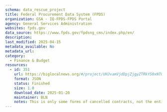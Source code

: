 ```yaml
---
schema: data_rescue_project 
title: Federal Procurement Data System (FPDS)
organization: GSA - IQ-FPDS-FPDS Portal
agency: General Services Administration
websites: fpds.gov
data_source: https://www.fpds.gov/fpdsng_cms/index.php/en/
description: 
last_modified: 2025-04-15
metadata_available: No
metadata_url: 
category:
  - Finance & Budget 
resources:
  - id: 351
    url: https://biglocalnews.org/#/project/UHJvamVjdDpjZjgyZTRkYS0xNTQ4LTQ4NGUtOTk2MC1mNzk4ZTg4NmY5ODM=
    format: JSON
    status: Finished
    size: 1.0
    download_date: 2025-01-20
    maintainer: BLN
    notes: This is only some forms of cancelled contracts, not the entirety of the data, and only beginning Jan. 20, 2025.Code is here https://github.com/biglocalnews/sync-fed-contracts and could be adapted to get other contract types and other dates.
---
```

